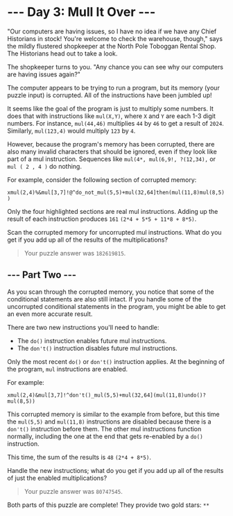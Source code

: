 # --- Day 3: Mull It Over ---

"Our computers are having issues, so I have no idea if we have any Chief Historians in stock! You're welcome to check the warehouse, though," says the mildly flustered shopkeeper at the North Pole Toboggan Rental Shop. The Historians head out to take a look.

The shopkeeper turns to you. "Any chance you can see why our computers are having issues again?"

The computer appears to be trying to run a program, but its memory (your puzzle input) is corrupted. All of the instructions have been jumbled up!

It seems like the goal of the program is just to multiply some numbers. It does that with instructions like `mul(X,Y)`, where `X` and `Y` are each 1-3 digit numbers. For instance, `mul(44,46)` multiplies `44` by `46` to get a result of `2024`. Similarly, `mul(123,4)` would multiply `123` by `4`.

However, because the program's memory has been corrupted, there are also many invalid characters that should be ignored, even if they look like part of a mul instruction. Sequences like `mul(4*, mul(6,9!, ?(12,34),` or `mul ( 2 , 4 )` do nothing.

For example, consider the following section of corrupted memory:

`xmul(2,4)%&mul[3,7]!@^do_not_mul(5,5)+mul(32,64]then(mul(11,8)mul(8,5))`

Only the four highlighted sections are real mul instructions. Adding up the result of each instruction produces `161` `(2*4 + 5*5 + 11*8 + 8*5)`.

Scan the corrupted memory for uncorrupted mul instructions. What do you get if you add up all of the results of the multiplications?

> Your puzzle answer was `182619815`.

## --- Part Two ---

As you scan through the corrupted memory, you notice that some of the conditional statements are also still intact. If you handle some of the uncorrupted conditional statements in the program, you might be able to get an even more accurate result.

There are two new instructions you'll need to handle:

- The `do()` instruction enables future mul instructions.
- The `don't()` instruction disables future mul instructions.

Only the most recent `do()` or `don't()` instruction applies. At the beginning of the program, `mul` instructions are enabled.

For example:

`xmul(2,4)&mul[3,7]!^don't()_mul(5,5)+mul(32,64](mul(11,8)undo()?mul(8,5))`

This corrupted memory is similar to the example from before, but this time the `mul(5,5)` and `mul(11,8)` instructions are disabled because there is a `don't()` instruction before them. The other mul instructions function normally, including the one at the end that gets re-enabled by a `do()` instruction.

This time, the sum of the results is `48` `(2*4 + 8*5)`.

Handle the new instructions; what do you get if you add up all of the results of just the enabled multiplications?

> Your puzzle answer was `80747545`.

Both parts of this puzzle are complete! They provide two gold stars: `**`

